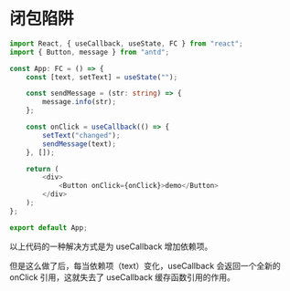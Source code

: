 # 闭包陷阱

```ts
import React, { useCallback, useState, FC } from "react";
import { Button, message } from "antd";

const App: FC = () => {
	const [text, setText] = useState("");

	const sendMessage = (str: string) => {
		message.info(str);
	};

	const onClick = useCallback(() => {
		setText("changed");
		sendMessage(text);
	}, []);

	return (
		<div>
			<Button onClick={onClick}>demo</Button>
		</div>
	);
};

export default App;
```

以上代码的一种解决方式是为 useCallback 增加依赖项。

但是这么做了后，每当依赖项（text）变化，useCallback 会返回一个全新的 onClick 引用，这就失去了 useCallback 缓存函数引用的作用。
